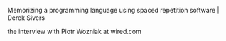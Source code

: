 Memorizing a programming language using spaced repetition software | Derek Sivers

the interview with Piotr Wozniak at wired.com